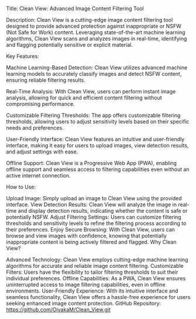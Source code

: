 Title: Clean View: Advanced Image Content Filtering Tool

Description: Clean View is a cutting-edge image content filtering tool designed to provide advanced protection against inappropriate or NSFW (Not Safe for Work) content. Leveraging state-of-the-art machine learning algorithms, Clean View scans and analyzes images in real-time, identifying and flagging potentially sensitive or explicit material.

Key Features:

Machine Learning-Based Detection: Clean View utilizes advanced machine learning models to accurately classify images and detect NSFW content, ensuring reliable filtering results.

Real-Time Analysis: With Clean View, users can perform instant image analysis, allowing for quick and efficient content filtering without compromising performance.

Customizable Filtering Thresholds: The app offers customizable filtering thresholds, allowing users to adjust sensitivity levels based on their specific needs and preferences.

User-Friendly Interface: Clean View features an intuitive and user-friendly interface, making it easy for users to upload images, view detection results, and adjust settings with ease.

Offline Support: Clean View is a Progressive Web App (PWA), enabling offline support and seamless access to filtering capabilities even without an active internet connection.

How to Use:

Upload Image: Simply upload an image to Clean View using the provided interface.
View Detection Results: Clean View will analyze the image in real-time and display detection results, indicating whether the content is safe or potentially NSFW.
Adjust Filtering Settings: Users can customize filtering thresholds and sensitivity levels to refine the filtering process according to their preferences.
Enjoy Secure Browsing: With Clean View, users can browse and view images with confidence, knowing that potentially inappropriate content is being actively filtered and flagged.
Why Clean View?

Advanced Technology: Clean View employs cutting-edge machine learning algorithms for accurate and reliable image content filtering.
Customizable Filters: Users have the flexibility to tailor filtering thresholds to suit their individual preferences.
Offline Capabilities: As a PWA, Clean View ensures uninterrupted access to image filtering capabilities, even in offline environments.
User-Friendly Experience: With its intuitive interface and seamless functionality, Clean View offers a hassle-free experience for users seeking enhanced image content protection.
GitHub Repository: https://github.com/OiyakaM/Clean_View.git

